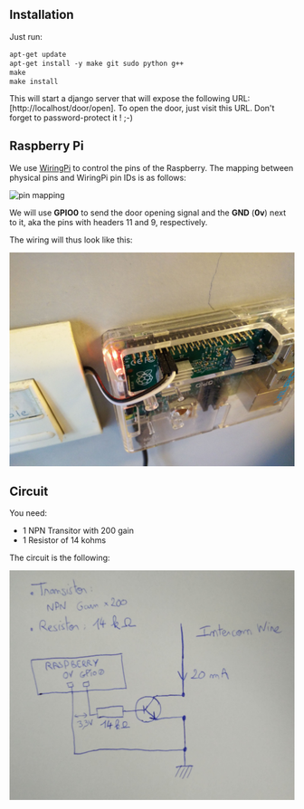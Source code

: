 ## Installation

Just run:
```
apt-get update
apt-get install -y make git sudo python g++
make
make install
```

This will start a django server that will expose the following URL: [http://localhost/door/open]. To open the door, just visit this URL. Don't forget to password-protect it ! ;-)

## Raspberry Pi

We use [WiringPi](http://wiringpi.com/) to control the pins of the Raspberry. The mapping between physical pins and WiringPi pin IDs is as follows:

![pin mapping](http://wiringpi.com/wp-content/uploads/2013/03/gpio1.png)

We will use **GPIO0** to send the door opening signal and the **GND** (**0v**) next to it, aka the pins with headers 11 and 9, respectively.

The wiring will thus look like this:

![close-up](close_up.jpg)

## Circuit

You need:
- 1 NPN Transitor with 200 gain
- 1 Resistor of 14 kohms

The circuit is the following:

![circuit](circuit.jpg)
